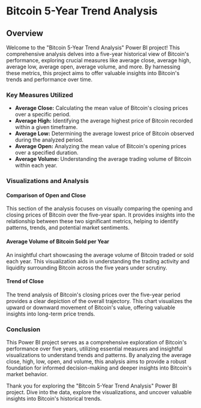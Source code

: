 # Bitcoin 5-Year Trend Analysis

## Overview

Welcome to the "Bitcoin 5-Year Trend Analysis" Power BI project! This comprehensive analysis delves into a five-year historical view of Bitcoin's performance, exploring crucial measures like average close, average high, average low, average open, average volume, and more. By harnessing these metrics, this project aims to offer valuable insights into Bitcoin's trends and performance over time.

### Key Measures Utilized

- **Average Close:** Calculating the mean value of Bitcoin's closing prices over a specific period.
- **Average High:** Identifying the average highest price of Bitcoin recorded within a given timeframe.
- **Average Low:** Determining the average lowest price of Bitcoin observed during the analyzed period.
- **Average Open:** Analyzing the mean value of Bitcoin's opening prices over a specified duration.
- **Average Volume:** Understanding the average trading volume of Bitcoin within each year.

### Visualizations and Analysis

#### Comparison of Open and Close
This section of the analysis focuses on visually comparing the opening and closing prices of Bitcoin over the five-year span. It provides insights into the relationship between these two significant metrics, helping to identify patterns, trends, and potential market sentiments.

#### Average Volume of Bitcoin Sold per Year
An insightful chart showcasing the average volume of Bitcoin traded or sold each year. This visualization aids in understanding the trading activity and liquidity surrounding Bitcoin across the five years under scrutiny.

#### Trend of Close
The trend analysis of Bitcoin's closing prices over the five-year period provides a clear depiction of the overall trajectory. This chart visualizes the upward or downward movement of Bitcoin's value, offering valuable insights into long-term price trends.

### Conclusion

This Power BI project serves as a comprehensive exploration of Bitcoin's performance over five years, utilizing essential measures and insightful visualizations to understand trends and patterns. By analyzing the average close, high, low, open, and volume, this analysis aims to provide a robust foundation for informed decision-making and deeper insights into Bitcoin's market behavior.

Thank you for exploring the "Bitcoin 5-Year Trend Analysis" Power BI project. Dive into the data, explore the visualizations, and uncover valuable insights into Bitcoin's historical trends.
